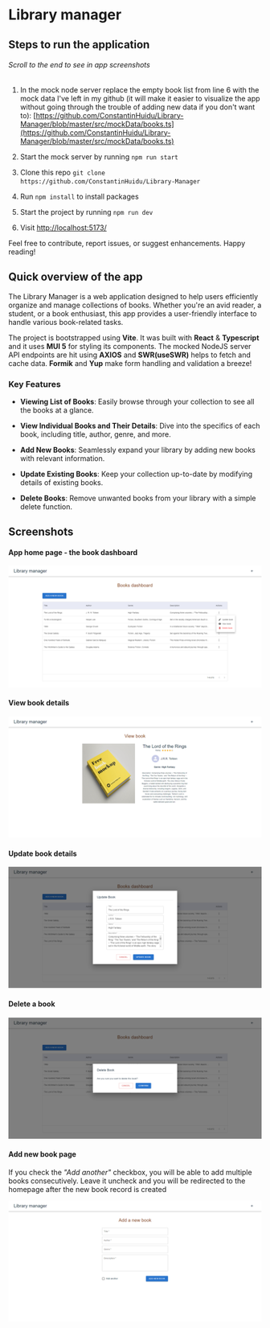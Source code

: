 # Library manager

## Steps to run the application

###### _Scroll to the end to see in app screenshots_

1. In the mock node server replace the empty book list from line 6 with the mock data I've left in my github (it will make it easier to visualize the app without going through the trouble of adding new data if you don't want to):
   [https://github.com/ConstantinHuidu/Library-Manager/blob/master/src/mockData/books.ts](https://github.com/ConstantinHuidu/Library-Manager/blob/master/src/mockData/books.ts)

2. Start the mock server by running `npm run start`

3. Clone this repo `git clone https://github.com/ConstantinHuidu/Library-Manager`

4. Run `npm install` to install packages

5. Start the project by running `npm run dev`

6. Visit [http://localhost:5173/](http://localhost:5173/)

Feel free to contribute, report issues, or suggest enhancements. Happy reading!

## Quick overview of the app

The Library Manager is a web application designed to help users efficiently organize and manage collections of books. Whether you're an avid reader, a student, or a book enthusiast, this app provides a user-friendly interface to handle various book-related tasks.

The project is bootstrapped using **Vite**. It was built with **React** & **Typescript** and it uses **MUI 5** for styling its components. The mocked NodeJS server API endpoints are hit using **AXIOS** and **SWR(useSWR)** helps to fetch and cache data. **Formik** and **Yup** make form handling and validation a breeze!

### Key Features

- **Viewing List of Books**: Easily browse through your collection to see all the books at a glance.

- **View Individual Books and Their Details**: Dive into the specifics of each book, including title, author, genre, and more.

- **Add New Books**: Seamlessly expand your library by adding new books with relevant information.

- **Update Existing Books**: Keep your collection up-to-date by modifying details of existing books.

- **Delete Books**: Remove unwanted books from your library with a simple delete function.

## Screenshots

#### App home page - the book dashboard

![dashboard](https://github.com/ConstantinHuidu/Library-Manager/blob/master/src/assets/forReadMe/Dashboard.png)

#### View book details

![view-book](https://github.com/ConstantinHuidu/Library-Manager/blob/master/src/assets/forReadMe/ViewBook.png)

#### Update book details

![update-book](https://github.com/ConstantinHuidu/Library-Manager/blob/master/src/assets/forReadMe/UpdateBook.png)

#### Delete a book

![delete-book](https://github.com/ConstantinHuidu/Library-Manager/blob/master/src/assets/forReadMe/Delete.png)

#### Add new book page

If you check the _"Add another"_ checkbox, you will be able to add multiple books consecutively. Leave it uncheck and you will be redirected to the homepage after the new book record is created

![add-book](https://github.com/ConstantinHuidu/Library-Manager/blob/master/src/assets/forReadMe/AddBook.png)
